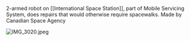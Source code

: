 2-armed robot on \[\[International Space Station]], part of Mobile Servicing System, does repairs that would otherwise require spacewalks.
Made by Canadian Space Agency

![IMG\_3020.jpeg](img_3020.jpeg)
